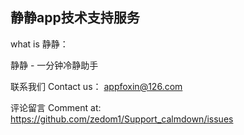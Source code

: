 ## 静静app技术支持服务

what is 静静：

静静 - 一分钟冷静助手

联系我们 Contact us： appfoxin@126.com

评论留言 Comment at: https://github.com/zedom1/Support_calmdown/issues
